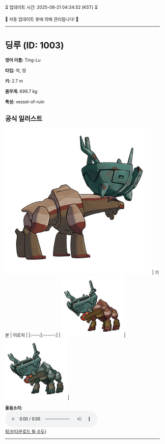 
⏳ 업데이트 시간: 2025-08-21 04:34:52 (KST) ⏳

🤖 자동 업데이트 봇에 의해 관리됩니다! 🤖

---

# 딩루 (ID: 1003)
**영어 이름:** Ting-Lu

**타입:** 악, 땅

**키:** 2.7 m

**몸무게:** 699.7 kg

**특성:** vessel-of-ruin

## 공식 일러스트
![](https://raw.githubusercontent.com/PokeAPI/sprites/master/sprites/pokemon/other/official-artwork/1003.png)
| 기본 | 이로치 |
|:----:|:------:|
| <img src="https://raw.githubusercontent.com/PokeAPI/sprites/master/sprites/pokemon/1003.png" width="200"> | <img src="https://raw.githubusercontent.com/PokeAPI/sprites/master/sprites/pokemon/shiny/1003.png" width="200"> |

**울음소리:**<br><audio controls src="https://raw.githubusercontent.com/PokeAPI/cries/main/cries/pokemon/latest/1003.ogg"></audio><br> [링크(다운로드 될 수도)](https://raw.githubusercontent.com/PokeAPI/cries/main/cries/pokemon/latest/1003.ogg)


---
